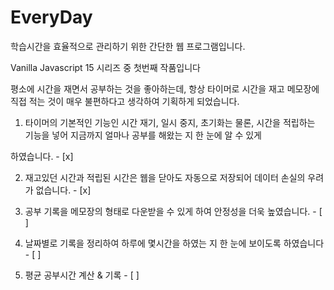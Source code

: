 # EveryDay
학습시간을 효율적으로 관리하기 위한 간단한 웹 프로그램입니다.

Vanilla Javascript 15 시리즈 중 첫번째 작품입니다

평소에 시간을 재면서 공부하는 것을 좋아하는데, 항상 타이머로 시간을 재고 메모장에 직접 적는 것이 매우 불편하다고 생각하여 기획하게 되었습니다.

1. 타이머의 기본적인 기능인 시간 재기, 일시 중지, 초기화는 물론, 시간을 적립하는 기능을 넣어 지금까지 얼마나 공부를 해왔는 지 한 눈에 알 수 있게

하였습니다. - [x]

2. 재고있던 시간과 적립된 시간은 웹을 닫아도 자동으로 저장되어 데이터 손실의 우려가 없습니다. - [x]

3. 공부 기록을 메모장의 형태로 다운받을 수 있게 하여 안정성을 더욱 높였습니다. - [ ]

4. 날짜별로 기록을 정리하여 하루에 몇시간을 하였는 지 한 눈에 보이도록 하였습니다 - [ ]

5. 평균 공부시간 계산 & 기록 - [ ]
